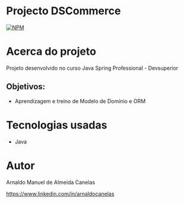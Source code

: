# Projecto DSCommerce

[![NPM](https://img.shields.io/npm/l/react)](https://github.com/amac81/java-accommerce/blob/main/LICENSE) 

# Acerca do projeto

Projeto desenvolvido no curso Java Spring Professional - Devsuperior

##  Objetivos:

- Aprendizagem e treino de Modelo de Domínio e ORM

# Tecnologias usadas
- Java

# Autor

Arnaldo Manuel de Almeida Canelas

https://www.linkedin.com/in/arnaldocanelas
